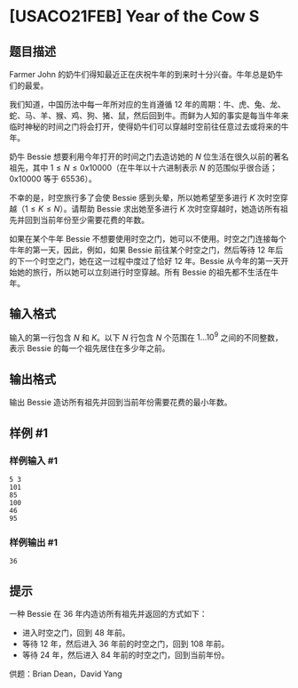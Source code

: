 # [USACO21FEB] Year of the Cow S

## 题目描述

Farmer John 的奶牛们得知最近正在庆祝牛年的到来时十分兴奋。牛年总是奶牛们的最爱。

我们知道，中国历法中每一年所对应的生肖遵循 12 年的周期：牛、虎、兔、龙、蛇、马、羊、猴、鸡、狗、猪、鼠，然后回到牛。而鲜为人知的事实是每当牛年来临时神秘的时间之门将会打开，使得奶牛们可以穿越时空前往任意过去或将来的牛年。

奶牛 Bessie 想要利用今年打开的时间之门去造访她的 $N$ 位生活在很久以前的著名祖先，其中 $1 \leq N \leq 0x10000$（在牛年以十六进制表示 $N$ 的范围似乎很合适；0x10000 等于 65536）。

不幸的是，时空旅行多了会使 Bessie 感到头晕，所以她希望至多进行 $K$ 次时空穿越（$1 \leq K \leq N$）。请帮助 Bessie 求出她至多进行 $K$ 次时空穿越时，她造访所有祖先并回到当前年份至少需要花费的年数。

如果在某个牛年 Bessie 不想要使用时空之门，她可以不使用。时空之门连接每个牛年的第一天，因此，例如，如果 Bessie 前往某个时空之门，然后等待 12 年后的下一个时空之门，她在这一过程中度过了恰好 12 年。Bessie 从今年的第一天开始她的旅行，所以她可以立刻进行时空穿越。所有 Bessie 的祖先都不生活在牛年。


## 输入格式

输入的第一行包含 $N$ 和 $K$。以下 $N$ 行包含 $N$ 个范围在 $1 \ldots 10^9$ 之间的不同整数，表示 Bessie 的每一个祖先居住在多少年之前。

## 输出格式

输出 Bessie 造访所有祖先并回到当前年份需要花费的最小年数。

## 样例 #1

### 样例输入 #1
```
5 3
101
85
100
46
95
```

### 样例输出 #1

```
36
```

## 提示

一种 Bessie 在 36 年内造访所有祖先并返回的方式如下：

 - 进入时空之门，回到 48 年前。
 - 等待 12 年，然后进入 36 年前的时空之门，回到 108 年前。
 - 等待 24 年，然后进入 84 年前的时空之门，回到当前年份。

供题：Brian Dean，David Yang
